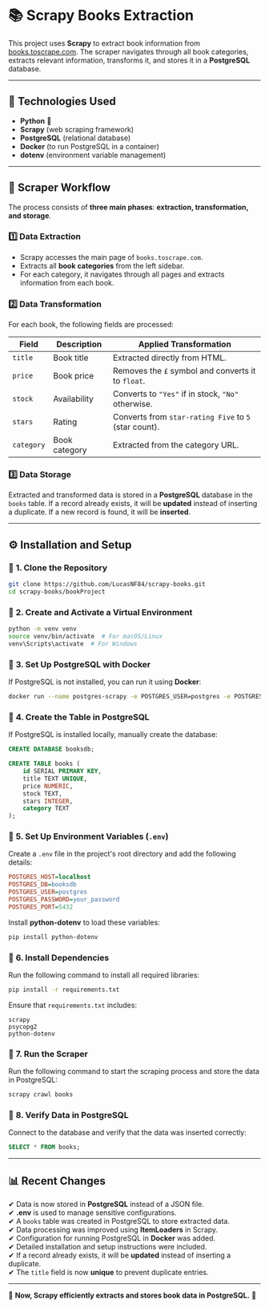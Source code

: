 # 📚 Scrapy Books Extraction

This project uses **Scrapy** to extract book information from [books.toscrape.com](https://books.toscrape.com). 
The scraper navigates through all book categories, extracts relevant information, transforms it, and stores it in a **PostgreSQL** database.

---

## 🚀 Technologies Used

- **Python** 🐍
- **Scrapy** (web scraping framework)
- **PostgreSQL** (relational database)
- **Docker** (to run PostgreSQL in a container)
- **dotenv** (environment variable management)

---

## 📌 Scraper Workflow

The process consists of **three main phases**: **extraction, transformation, and storage**.

### **1️⃣ Data Extraction**

- Scrapy accesses the main page of `books.toscrape.com`.
- Extracts all **book categories** from the left sidebar.
- For each category, it navigates through all pages and extracts information from each book.

### **2️⃣ Data Transformation**

For each book, the following fields are processed:

| **Field**   | **Description**      | **Applied Transformation**                           |
|------------|--------------------|-----------------------------------------------------|
| `title`    | Book title         | Extracted directly from HTML.                      |
| `price`    | Book price         | Removes the `£` symbol and converts it to `float`. |
| `stock`    | Availability       | Converts to `"Yes"` if in stock, `"No"` otherwise.  |
| `stars`    | Rating            | Converts from `star-rating Five` to `5` (star count). |
| `category` | Book category     | Extracted from the category URL.                   |

### **3️⃣ Data Storage**

Extracted and transformed data is stored in a **PostgreSQL** database in the `books` table. If a record already exists, it will be **updated** instead of inserting a duplicate. If a new record is found, it will be **inserted**.

---

## ⚙ Installation and Setup

### 🔹 **1. Clone the Repository**

```bash
git clone https://github.com/LucasNF84/scrapy-books.git
cd scrapy-books/bookProject
```

### 🔹 **2. Create and Activate a Virtual Environment**

```bash
python -m venv venv
source venv/bin/activate  # For macOS/Linux
venv\Scripts\activate  # For Windows
```

### 🔹 **3. Set Up PostgreSQL with Docker**

If PostgreSQL is not installed, you can run it using **Docker**:

```bash
docker run --name postgres-scrapy -e POSTGRES_USER=postgres -e POSTGRES_PASSWORD=your_password -e POSTGRES_DB=booksdb -p 5432:5432 -d postgres
```

### 🔹 **4. Create the Table in PostgreSQL**

If PostgreSQL is installed locally, manually create the database:

```sql
CREATE DATABASE booksdb;

CREATE TABLE books (
    id SERIAL PRIMARY KEY,
    title TEXT UNIQUE,
    price NUMERIC,
    stock TEXT,
    stars INTEGER,
    category TEXT
);
```

### 🔹 **5. Set Up Environment Variables (`.env`)**

Create a `.env` file in the project's root directory and add the following details:

```ini
POSTGRES_HOST=localhost
POSTGRES_DB=booksdb
POSTGRES_USER=postgres
POSTGRES_PASSWORD=your_password
POSTGRES_PORT=5432
```

Install **python-dotenv** to load these variables:

```bash
pip install python-dotenv
```

### 🔹 **6. Install Dependencies**

Run the following command to install all required libraries:

```bash
pip install -r requirements.txt
```

Ensure that `requirements.txt` includes:

```
scrapy
psycopg2
python-dotenv
```

### 🔹 **7. Run the Scraper**

Run the following command to start the scraping process and store the data in PostgreSQL:

```bash
scrapy crawl books
```

### 🔹 **8. Verify Data in PostgreSQL**

Connect to the database and verify that the data was inserted correctly:

```sql
SELECT * FROM books;
```

---

## 📊 Recent Changes

✔ Data is now stored in **PostgreSQL** instead of a JSON file.  
✔ **.env** is used to manage sensitive configurations.  
✔ A `books` table was created in PostgreSQL to store extracted data.  
✔ Data processing was improved using **ItemLoaders** in Scrapy.  
✔ Configuration for running PostgreSQL in **Docker** was added.  
✔ Detailed installation and setup instructions were included.  
✔ If a record already exists, it will be **updated** instead of inserting a duplicate.  
✔ The `title` field is now **unique** to prevent duplicate entries.  

---

🎯 **Now, Scrapy efficiently extracts and stores book data in PostgreSQL.** 🚀

